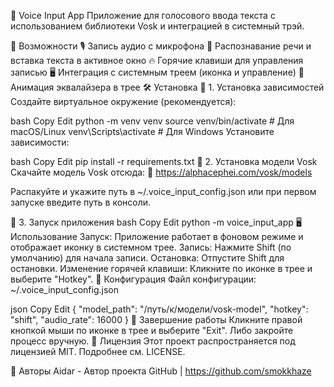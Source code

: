 🎤 Voice Input App
Приложение для голосового ввода текста с использованием библиотеки Vosk и интеграцией в системный трэй.

🚀 Возможности
🎙️ Запись аудио с микрофона
📝 Распознавание речи и вставка текста в активное окно
🔥 Горячие клавиши для управления записью
🖥️ Интеграция с системным треем (иконка и управление)
🎨 Анимация эквалайзера в трее
🛠️ Установка
🔹 1. Установка зависимостей
Создайте виртуальное окружение (рекомендуется):

bash
Copy
Edit
python -m venv venv
source venv/bin/activate  # Для macOS/Linux
venv\Scripts\activate     # Для Windows
Установите зависимости:

bash
Copy
Edit
pip install -r requirements.txt
🔹 2. Установка модели Vosk
Скачайте модель Vosk отсюда:
🔗 https://alphacephei.com/vosk/models

Распакуйте и укажите путь в ~/.voice_input_config.json или при первом запуске введите путь в консоли.

🔹 3. Запуск приложения
bash
Copy
Edit
python -m voice_input_app
🖥️ Использование
Запуск: Приложение работает в фоновом режиме и отображает иконку в системном трее.
Запись: Нажмите Shift (по умолчанию) для начала записи.
Остановка: Отпустите Shift для остановки.
Изменение горячей клавиши: Кликните по иконке в трее и выберите "Hotkey".
🔧 Конфигурация
Файл конфигурации: ~/.voice_input_config.json

json
Copy
Edit
{
  "model_path": "/путь/к/модели/vosk-model",
  "hotkey": "shift",
  "audio_rate": 16000
}
🛑 Завершение работы
Кликните правой кнопкой мыши по иконке в трее и выберите "Exit".
Либо закройте процесс вручную.
📜 Лицензия
Этот проект распространяется под лицензией MIT. Подробнее см. LICENSE.

👥 Авторы
Aidar - Автор проекта
GitHub | https://github.com/smokkhaze